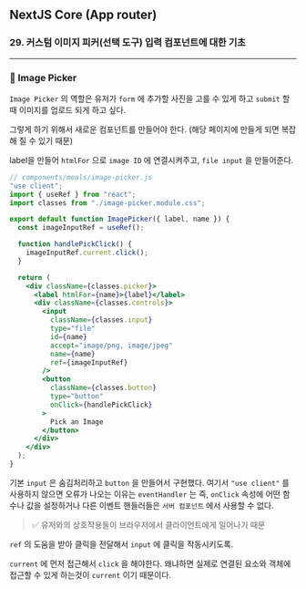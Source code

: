 ## NextJS Core (App router)

### 29. 커스텀 이미지 피커(선택 도구) 입력 컴포넌트에 대한 기초

---

### 📌 Image Picker

`Image Picker` 의 역할은 유저가 `form` 에 추가할 사진을 고를 수 있게 하고 `submit` 할 때 이미지를 업로드 되게 하고 싶다.

그렇게 하기 위해서 새로운 컴포넌트를 만들어야 한다. (해당 페이지에 만들게 되면 복잡해 질 수 있기 때문)

label을 만들어 `htmlFor` 으로 `image ID` 에 연결시켜주고, `file input` 을 만들어준다.

```jsx
// components/meals/image-picker.js
"use client";
import { useRef } from "react";
import classes from "./image-picker.module.css";

export default function ImagePicker({ label, name }) {
  const imageInputRef = useRef();

  function handlePickClick() {
    imageInputRef.current.click();
  }

  return (
    <div className={classes.picker}>
      <label htmlFor={name}>{label}</label>
      <div className={classes.controls}>
        <input
          className={classes.input}
          type="file"
          id={name}
          accept="image/png, image/jpeg"
          name={name}
          ref={imageInputRef}
        />
        <button
          className={classes.button}
          type="button"
          onClick={handlePickClick}
        >
          Pick an Image
        </button>
      </div>
    </div>
  );
}
```

기본 `input` 은 숨김처리하고 `button` 을 만들어서 구현했다. 여기서 `"use client"` 를 사용하지 않으면 오류가 나오는 이유는 `eventHandler` 는 즉, `onClick` 속성에 어떤 함수나 값을 설정하거나 다른 이벤트 핸들러들은 `서버 컴포넌트` 에서 사용할 수 없다.

> ✅ 유저와의 상호작용들이 브라우저에서 클라이언트에게 일어나기 때문

`ref` 의 도움을 받아 클릭을 전달해서 `input` 에 클릭을 작동시키도록.

`current` 에 먼저 접근해서 `click` 을 해야한다. 왜냐하면 실제로 연결된 요소와 객체에 접근할 수 있게 하는것이 `current` 이기 때문이다.
